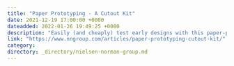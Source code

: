 ```yaml
---
title: "Paper Prototyping - A Cutout Kit"
date: 2021-12-19 17:00:00 +0000
dateadded: 2022-01-26 19:49:25 +0000
description: "Easily (and cheaply) test early designs with this paper-prototyping kit."
link: "https://www.nngroup.com/articles/paper-prototyping-cutout-kit/"
category:
directory: _directory/nielsen-norman-group.md
---
```

